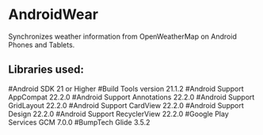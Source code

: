 AndroidWear 
===================================

Synchronizes weather information from OpenWeatherMap on Android Phones and Tablets. 

Libraries used:
--------------
#Android SDK 21 or Higher
#Build Tools version 21.1.2
#Android Support AppCompat 22.2.0
#Android Support Annotations 22.2.0
#Android Support GridLayout 22.2.0
#Android Support CardView 22.2.0
#Android Support Design 22.2.0
#Android Support RecyclerView 22.2.0
#Google Play Services GCM 7.0.0
#BumpTech Glide 3.5.2



